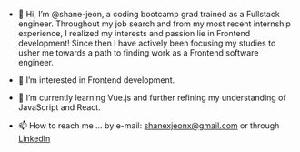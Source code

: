 - 👋 Hi, I’m @shane-jeon, a coding bootcamp grad trained as a Fullstack engineer. Throughout my job search and from my most recent internship experience, I realized my interests and passion lie in Frontend development! Since then I have actively been focusing my studies to usher me towards a path to finding work as a Frontend software engineer.

- 👀 I’m interested in Frontend development.

- 🌱 I’m currently learning Vue.js and further refining my understanding of JavaScript and React. 
  
- 📫 How to reach me ... by e-mail: shanexjeonx@gmail.com or through [LinkedIn](https://www.linkedin.com/in/shane-jeon-7b2663160/)

<!---
shane-jeon/shane-jeon is a ✨ special ✨ repository because its `README.md` (this file) appears on your GitHub profile.
You can click the Preview link to take a look at your changes.
--->

